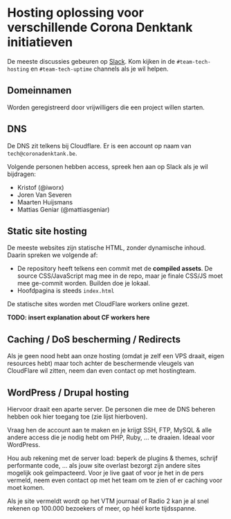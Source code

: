 # Hosting oplossing voor verschillende Corona Denktank initiatieven

De meeste discussies gebeuren op [Slack][1]. Kom kijken in de `#team-tech-hosting` en `#team-tech-uptime` channels als je wil helpen.

## Domeinnamen

Worden geregistreerd door vrijwilligers die een project willen starten. 

## DNS

De DNS zit telkens bij Cloudflare. Er is een account op naam van `tech@coronadenktank.be`.

Volgende personen hebben access, spreek hen aan op Slack als je wil bijdragen:

- Kristof (@iworx)
- Joren Van Severen
- Maarten Huijsmans
- Mattias Geniar (@mattiasgeniar)

## Static site hosting

De meeste websites zijn statische HTML, zonder dynamische inhoud. Daarin spreken we volgende af:

- De repository heeft telkens een commit met de **compiled assets**. De source CSS/JavaScript mag mee in de repo, maar je finale CSS/JS moet mee ge-commit worden. Builden doe je lokaal.
- Hoofdpagina is steeds `index.html`

De statische sites worden met CloudFlare workers online gezet.

**TODO: insert explanation about CF workers here**

## Caching / DoS bescherming / Redirects

Als je geen nood hebt aan onze hosting (omdat je zelf een VPS draait, eigen resources hebt) maar toch achter de beschermende vleugels van CloudFlare wil zitten, neem dan even contact op met hostingteam. 

## WordPress / Drupal hosting

Hiervoor draait een aparte server. De personen die mee de DNS beheren hebben ook hier toegang toe (zie lijst hierboven).

Vraag hen de account aan te maken en je krijgt SSH, FTP, MySQL & alle andere access die je nodig hebt om PHP, Ruby, ... te draaien. Ideaal voor WordPress.

Hou aub rekening met de server load: beperk de plugins & themes, schrijf performante code, ... als jouw site overlast bezorgt zijn andere sites mogelijk ook geïmpacteerd. Voor je live gaat of voor je het in de pers vermeld, neem even contact op met het team om te zien of er caching voor moet komen.

Als je site vermeldt wordt op het VTM journaal of Radio 2 kan je al snel rekenen op 100.000 bezoekers of meer, op héél korte tijdsspanne.

[1]:	https://join.coronadenktank.be/